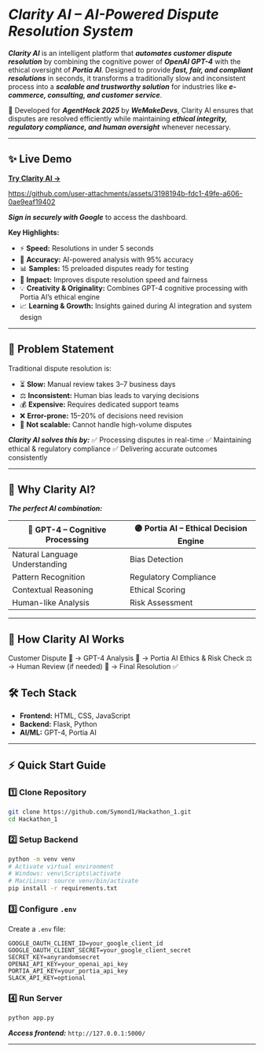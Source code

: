 
# **_Clarity AI – AI-Powered Dispute Resolution System_**

**_Clarity AI_** is an intelligent platform that **_automates customer dispute resolution_** by combining the cognitive power of **_OpenAI GPT-4_** with the ethical oversight of **_Portia AI_**. Designed to provide **_fast, fair, and compliant resolutions_** in seconds, it transforms a traditionally slow and inconsistent process into a **_scalable and trustworthy solution_** for industries like **_e-commerce, consulting, and customer service_**.  

🚀 Developed for **_AgentHack 2025_** by **_WeMakeDevs_**, Clarity AI ensures that disputes are resolved efficiently while maintaining **_ethical integrity, regulatory compliance, and human oversight_** whenever necessary.


---

## ✨ **Live Demo**


[**Try Clarity AI →**](#)


https://github.com/user-attachments/assets/3198194b-fdc1-49fe-a606-0ae9eaf19402


***Sign in securely with Google*** to access the dashboard.

**Key Highlights:**

* ⚡ **Speed:** Resolutions in under 5 seconds
* 🤖 **Accuracy:** AI-powered analysis with 95% accuracy
* 📊 **Samples:** 15 preloaded disputes ready for testing
* 🌟 **Impact:** Improves dispute resolution speed and fairness
* 💡  **Creativity & Originality:** Combines GPT-4 cognitive processing with Portia AI’s ethical engine
* 📈  **Learning & Growth:** Insights gained during AI integration and system design

---

## 🎯 **Problem Statement**

Traditional dispute resolution is:

* ⏳ **Slow:** Manual review takes 3–7 business days
* ⚖️ **Inconsistent:** Human bias leads to varying decisions
* 💰 **Expensive:** Requires dedicated support teams
* ❌ **Error-prone:** 15–20% of decisions need revision
* 🚫 **Not scalable:** Cannot handle high-volume disputes

***Clarity AI solves this by:***
✅ Processing disputes in real-time
✅ Maintaining ethical & regulatory compliance
✅ Delivering accurate outcomes consistently

---

## 🧠 **Why Clarity AI?**

***The perfect AI combination:***

| 🔵 **GPT-4 – Cognitive Processing** | 🟣 **Portia AI – Ethical Decision Engine** |
| ----------------------------------- | ------------------------------------------ |
| Natural Language Understanding      | Bias Detection                             |
| Pattern Recognition                 | Regulatory Compliance                      |
| Contextual Reasoning                | Ethical Scoring                            |
| Human-like Analysis                 | Risk Assessment                            |


---
## 🔄  How Clarity AI Works 
 

Customer Dispute 📨 → GPT-4 Analysis 🤖 → Portia AI Ethics & Risk Check ⚖️ → Human Review (if needed) 👤 → Final Resolution ✅


## 🛠️ **Tech Stack**

* **Frontend:** HTML, CSS, JavaScript
* **Backend:** Flask, Python
* **AI/ML:** GPT-4, Portia AI

---

## ⚡ **Quick Start Guide**

### 1️⃣ Clone Repository

```bash
git clone https://github.com/Symond1/Hackathon_1.git
cd Hackathon_1
```

### 2️⃣ Setup Backend

```bash
python -m venv venv
# Activate virtual environment
# Windows: venv\Scripts\activate
# Mac/Linux: source venv/bin/activate
pip install -r requirements.txt
```

### 3️⃣ Configure `.env`

Create a `.env` file:

```
GOOGLE_OAUTH_CLIENT_ID=your_google_client_id
GOOGLE_OAUTH_CLIENT_SECRET=your_google_client_secret
SECRET_KEY=anyrandomsecret
OPENAI_API_KEY=your_openai_api_key
PORTIA_API_KEY=your_portia_api_key
SLACK_API_KEY=optional
```

### 4️⃣ Run Server

```bash
python app.py
```

***Access frontend:*** `http://127.0.0.1:5000/`

---

